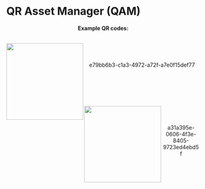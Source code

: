 # QR Asset Manager (QAM)

<p align="center"><b>Example QR codes:</b></p>
<br>
<img align="left" width="200" height="200" src="https://anw42.github.io/qam/examples/e79bb6b3-c1a3-4972-a72f-a7e0f15def77.png">
<br><br>
<p align="center">e79bb6b3-c1a3-4972-a72f-a7e0f15def77</p>
<br><br><br><br><br>
<img align="left" width="200" height="200" src="https://anw42.github.io/qam/examples/a31a395e-0606-4f3e-8405-9723ed4ebd5f.png">
<br><br>
<p align="center">a31a395e-0606-4f3e-8405-9723ed4ebd5f</p>
